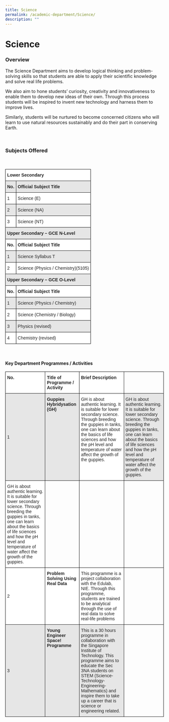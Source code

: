 ```yaml
---
title: Science
permalink: /academic-department/Science/
description: ""
---
```

# Science

### Overview


The Science Department aims to develop logical thinking and problem-solving skills so that students are able to apply their scientific knowledge and solve real life problems.  
  
We also aim to hone students’ curiosity, creativity and innovativeness to enable them to develop new ideas of their own. Through this process students will be inspired to invent new technology and harness them to improve lives.

Similarly, students will be nurtured to become concerned citizens who will learn to use natural resources sustainably and do their part in conserving Earth.

<br> 

### Subjects Offered
<br>
<style type="text/css">
.tg  {border-collapse:collapse;border-spacing:0;}
.tg td{border-color:black;border-style:solid;border-width:1px;font-family:Arial, sans-serif;font-size:14px;
  overflow:hidden;padding:10px 5px;word-break:normal;}
.tg th{border-color:black;border-style:solid;border-width:1px;font-family:Arial, sans-serif;font-size:14px;
  font-weight:normal;overflow:hidden;padding:10px 5px;word-break:normal;}
.tg .tg-l2bf{background-color:#FFF;color:#222;font-weight:bold;text-align:left;vertical-align:top}
.tg .tg-h5mn{background-color:#E6E6E6;color:#222;text-align:left;vertical-align:middle}
.tg .tg-rs0e{background-color:#E6E6E6;color:#222;font-weight:bold;text-align:left;vertical-align:top}
.tg .tg-1ppo{background-color:#FFF;color:#222;text-align:left;vertical-align:middle}
</style>
<table class="tg">
<thead>
  <tr>
    <th class="tg-l2bf" colspan="2">Lower Secondary</th>
  </tr>
</thead>
<tbody>
  <tr>
    <td class="tg-rs0e"><span style="font-weight:bold">No.</span></td>
    <td class="tg-rs0e"><span style="font-weight:bold">Official Subject Title</span></td>
  </tr>
  <tr>
    <td class="tg-1ppo">1</td>
    <td class="tg-1ppo">Science (E)</td>
  </tr>
  <tr>
    <td class="tg-h5mn">2</td>
    <td class="tg-h5mn">Science (NA)</td>
  </tr>
  <tr>
    <td class="tg-1ppo">3</td>
    <td class="tg-1ppo">Science (NT)</td>
  </tr>
  <tr>
    <td class="tg-rs0e" colspan="2">Upper Secondary – GCE N-Level</td>
  </tr>
  <tr>
    <td class="tg-l2bf"><span style="font-weight:bold">No.</span></td>
    <td class="tg-l2bf"><span style="font-weight:bold">Official Subject Title</span></td>
  </tr>
  <tr>
    <td class="tg-h5mn">1</td>
    <td class="tg-h5mn">Science Syllabus T</td>
  </tr>
  <tr>
    <td class="tg-1ppo">2</td>
    <td class="tg-1ppo">Science (Physics / Chemistry)(5105)</td>
  </tr>
  <tr>
    <td class="tg-rs0e" colspan="2">Upper Secondary – GCE O-Level</td>
  </tr>
  <tr>
    <td class="tg-l2bf"><span style="font-weight:bold">No.</span></td>
    <td class="tg-l2bf"><span style="font-weight:bold">Official Subject Title</span></td>
  </tr>
  <tr>
    <td class="tg-h5mn">1</td>
    <td class="tg-h5mn">Science (Physics / Chemistry)</td>
  </tr>
  <tr>
    <td class="tg-1ppo">2</td>
    <td class="tg-1ppo">Science (Chemistry / Biology)</td>
  </tr>
  <tr>
    <td class="tg-h5mn">3</td>
    <td class="tg-h5mn">Physics  (revised)</td>
  </tr>
  <tr>
    <td class="tg-1ppo">4</td>
    <td class="tg-1ppo">Chemistry (revised)</td>
  </tr>
</tbody>
</table>

<br>

#### Key Department Programmes / Activities

<style type="text/css">
.tg  {border-collapse:collapse;border-spacing:0;}
.tg td{border-color:black;border-style:solid;border-width:1px;font-family:Arial, sans-serif;font-size:14px;
  overflow:hidden;padding:10px 5px;word-break:normal;}
.tg th{border-color:black;border-style:solid;border-width:1px;font-family:Arial, sans-serif;font-size:14px;
  font-weight:normal;overflow:hidden;padding:10px 5px;word-break:normal;}
.tg .tg-l2bf{background-color:#FFF;color:#222;font-weight:bold;text-align:left;vertical-align:top}
.tg .tg-h5mn{background-color:#E6E6E6;color:#222;text-align:left;vertical-align:middle}
.tg .tg-xyrl{background-color:#E6E6E6;color:#222;text-align:left;vertical-align:top}
.tg .tg-0lax{text-align:left;vertical-align:top}
.tg .tg-rs0e{background-color:#E6E6E6;color:#222;font-weight:bold;text-align:left;vertical-align:top}
.tg .tg-tsok{background-color:#FFF;color:#222;text-align:left;vertical-align:top}
.tg .tg-1ppo{background-color:#FFF;color:#222;text-align:left;vertical-align:middle}
</style>
<table class="tg">
<thead>
  <tr>
    <th class="tg-l2bf"><span style="font-weight:bold">No.</span></th>
    <th class="tg-l2bf"><span style="font-weight:bold">Title of Programme / Activity</span></th>
    <th class="tg-l2bf"><span style="font-weight:bold">Brief Description</span></th>
    <th class="tg-0lax"></th>
  </tr>
</thead>
<tbody>
  <tr>
    <td class="tg-h5mn">1</td>
    <td class="tg-rs0e"><span style="font-weight:bold">Guppies Hybridysation (GH)</span></td>
    <td class="tg-tsok"><span style="font-weight:400">GH is about authentic learning. It is suitable for lower secondary science. Through breeding the guppies in tanks, one can learn about the basics of life sciences and how the pH level and temperature of water affect the growth of the guppies.</span></td>
    <td class="tg-xyrl"><span style="font-weight:400">GH is about authentic learning. It is suitable for lower secondary science. Through breeding the guppies in tanks, one can learn about the basics of life sciences and how the pH level and temperature of water affect the growth of the guppies.</span></td>
  </tr>
  <tr>
    <td class="tg-tsok"><span style="font-weight:400">GH is about authentic learning. It is suitable for lower secondary science. Through breeding the guppies in tanks, one can learn about the basics of life sciences and how the pH level and temperature of water affect the growth of the guppies.</span></td>
    <td class="tg-0lax"></td>
    <td class="tg-0lax"></td>
    <td class="tg-0lax"></td>
  </tr>
  <tr>
    <td class="tg-1ppo">2</td>
    <td class="tg-l2bf"><span style="font-weight:bold">Problem Solving Using Real Data</span></td>
    <td class="tg-tsok"><span style="font-weight:400">This programme is a project collaboration with the Edulab, NIE. Through this programme, students are trained to be analytical through the use of real data to solve real-life problems</span></td>
    <td class="tg-0lax"></td>
  </tr>
  <tr>
    <td class="tg-h5mn">3</td>
    <td class="tg-rs0e"><span style="font-weight:bold">Young Engineer Space! Programme</span></td>
    <td class="tg-xyrl"><span style="font-weight:400">This is a 30 hours programme in collaboration with the Singapore Institute of Technology. This programme aims to educate the Sec 3NA students on STEM (Science-Technology-Engineering-Mathematics) and inspire them to take up a career that is science or engineering related.</span></td>
    <td class="tg-0lax"></td>
  </tr>
</tbody>
</table>